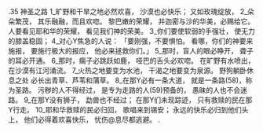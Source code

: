 .35 
神圣之路 
1_旷野和干旱之地必然欢喜， 
沙漠也必快乐； 
又如玫瑰绽放， 
2_朵朵繁茂， 
其乐融融，而且欢唿。 
黎巴嫩的荣耀， 
并迦密与沙的华美，必赐给它。 
人要看见耶和华的荣耀， 
看见我们神的荣美。 
3_你们要使软弱的手强壮， 
使无力的膝盖稳固； 
4_对心Y焦急的人说： 
「要刚强，不要惧怕。 
看哪，你们的神要来施报， 
要施行极大的报应， 
他必来拯救你们。」 
5_那时，盲人的眼必睁开， 
聋子的耳必开通。 
6_那时，瘸子必跳跃如鹿， 
哑巴的舌头必欢唿。 
在旷野有水喷出， 
在沙漠有江河涌流。 
7_火热之地要变为水池， 
干渴之地要变为泉源。 
野狗躺卧休息之处 
必长出青草、芦苇和蒲草。 
8_在那Y必有一条大道， 
就是一条路(58)，称为圣路。 
污秽的人不得经过， 
是专为走路的人(59)预备的， 
愚昧的人也不会迷路。 
9_在那Y没有狮子， 
勐兽也不经过； 
在那Y们未现踪迹， 
只有救赎的民在那Y行走。 
10_耶和华救赎的民必归回， 
歌唱来到锡安； 
永远的快乐必归到他们头上， 
他们必得着欢喜快乐， 
忧伤@息尽都逃避。 
.
